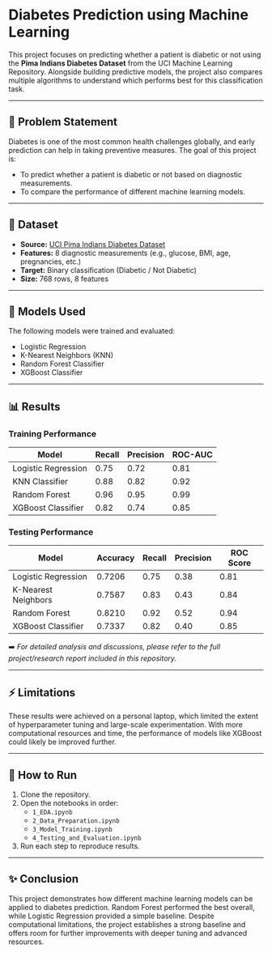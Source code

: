 # Diabetes Prediction using Machine Learning  

This project focuses on predicting whether a patient is diabetic or not using the **Pima Indians Diabetes Dataset** from the UCI Machine Learning Repository. Alongside building predictive models, the project also compares multiple algorithms to understand which performs best for this classification task.  

---

## 📌 Problem Statement  
Diabetes is one of the most common health challenges globally, and early prediction can help in taking preventive measures. The goal of this project is:  
- To predict whether a patient is diabetic or not based on diagnostic measurements.  
- To compare the performance of different machine learning models.  

---

## 📂 Dataset  
- **Source:** [UCI Pima Indians Diabetes Dataset](https://archive.ics.uci.edu/ml/datasets/pima+indians+diabetes)  
- **Features:** 8 diagnostic measurements (e.g., glucose, BMI, age, pregnancies, etc.)  
- **Target:** Binary classification (Diabetic / Not Diabetic)  
- **Size:** 768 rows, 8 features  

---

## 🤖 Models Used  
The following models were trained and evaluated:  
- Logistic Regression  
- K-Nearest Neighbors (KNN)  
- Random Forest Classifier  
- XGBoost Classifier  

---

## 📊 Results  

### Training Performance
| Model                | Recall  | Precision | ROC-AUC |  
|-----------------------|---------|-----------|---------|  
| Logistic Regression   | 0.75    | 0.72      | 0.81    |  
| KNN Classifier        | 0.88    | 0.82      | 0.92    |  
| Random Forest         | 0.96    | 0.95      | 0.99    |  
| XGBoost Classifier    | 0.82    | 0.74      | 0.85    |  

### Testing Performance  

| Model                  | Accuracy | Recall | Precision | ROC Score |
|------------------------|----------|--------|-----------|-----------|
| Logistic Regression    | 0.7206   | 0.75   | 0.38      | 0.81      |
| K-Nearest Neighbors    | 0.7587   | 0.83   | 0.43      | 0.84      |
| Random Forest          | 0.8210   | 0.92   | 0.52      | 0.94      |
| XGBoost Classifier     | 0.7337   | 0.82   | 0.40      | 0.85      |

➡️ *For detailed analysis and discussions, please refer to the full project/research report included in this repository.*

---

## ⚡ Limitations  
These results were achieved on a personal laptop, which limited the extent of hyperparameter tuning and large-scale experimentation. With more computational resources and time, the performance of models like XGBoost could likely be improved further.  

---

## 🚀 How to Run  
1. Clone the repository.  
2. Open the notebooks in order:  
   - `1_EDA.ipynb`  
   - `2_Data_Preparation.ipynb`  
   - `3_Model_Training.ipynb`  
   - `4_Testing_and_Evaluation.ipynb`  
3. Run each step to reproduce results.  

---

## ✨ Conclusion  
This project demonstrates how different machine learning models can be applied to diabetes prediction. Random Forest performed the best overall, while Logistic Regression provided a simple baseline. Despite computational limitations, the project establishes a strong baseline and offers room for further improvements with deeper tuning and advanced resources.  
